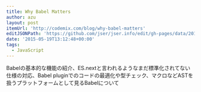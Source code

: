 ```yaml
---
title: Why Babel Matters
author: azu
layout: post
itemUrl: 'http://codemix.com/blog/why-babel-matters'
editJSONPath: 'https://github.com/jser/jser.info/edit/gh-pages/data/2015/05/index.json'
date: '2015-05-19T13:12:48+00:00'
tags:
  - JavaScript
---
```

Babelの基本的な機能の紹介、ES.nextと言われるようなまだ標準化されてない仕様の対応、Babel pluginでのコードの最適化や型チェック、マクロなどASTを扱うプラットフォームとして見るBabelについて
